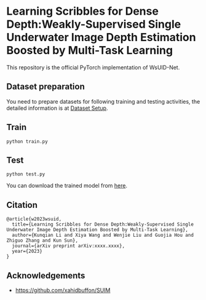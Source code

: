 # Learning Scribbles for Dense Depth:Weakly-Supervised Single Underwater Image Depth Estimation Boosted by Multi-Task Learning
This repository is the official PyTorch implementation of WsUID-Net.
## Dataset preparation 
You need to prepare datasets for following training and testing activities, the detailed information is at [Dataset Setup](data/README.md).

## Train
``` 
python train.py 
```
## Test
```
python test.py 
```
You can download the trained model from [here](https://drive.google.com/file/d/****).

## Citation
```
@article{w2023wsuid,
  title={Learning Scribbles for Dense Depth:Weakly-Supervised Single Underwater Image Depth Estimation Boosted by Multi-Task Learning},
  author={Kunqian Li and Xiya Wang and Wenjie Liu and Guojia Hou and Zhiguo Zhang and Kun Sun},
  journal={arXiv preprint arXiv:xxxx.xxxx},
  year={2023}
}
```

## Acknowledgements
- https://github.com/xahidbuffon/SUIM

